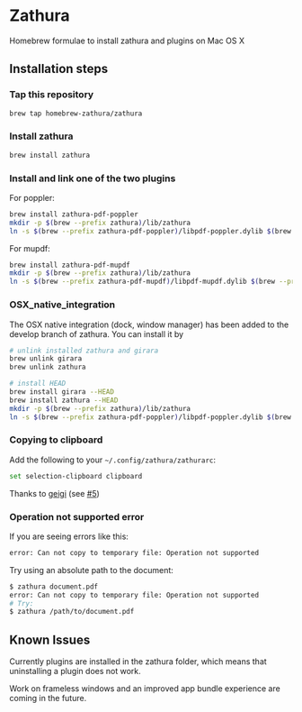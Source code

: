 # Zathura

Homebrew formulae to install zathura and plugins on Mac OS X

## Installation steps

### Tap this repository

```sh
brew tap homebrew-zathura/zathura
```

### Install zathura
```sh
brew install zathura
```

### Install and link one of the two plugins

For poppler:
```sh
brew install zathura-pdf-poppler
mkdir -p $(brew --prefix zathura)/lib/zathura
ln -s $(brew --prefix zathura-pdf-poppler)/libpdf-poppler.dylib $(brew --prefix zathura)/lib/zathura/libpdf-poppler.dylib
```

For mupdf:
```sh
brew install zathura-pdf-mupdf
mkdir -p $(brew --prefix zathura)/lib/zathura
ln -s $(brew --prefix zathura-pdf-mupdf)/libpdf-mupdf.dylib $(brew --prefix zathura)/lib/zathura/libpdf-mupdf.dylib
```

### OSX_native_integration

The OSX native integration (dock, window manager) has been added to the develop branch of zathura.
You can install it by

```sh
# unlink installed zathura and girara
brew unlink girara
brew unlink zathura

# install HEAD
brew install girara --HEAD
brew install zathura --HEAD
mkdir -p $(brew --prefix zathura)/lib/zathura
ln -s $(brew --prefix zathura-pdf-poppler)/libpdf-poppler.dylib $(brew --prefix zathura)/lib/zathura/libpdf-poppler.dylib
```

### Copying to clipboard
Add the following to your `~/.config/zathura/zathurarc`:

```sh
set selection-clipboard clipboard
```
Thanks to [geigi](https://github.com/geigi) (see [#5](https://github.com/zegervdv/homebrew-zathura/issues/5))

### Operation not supported error

If you are seeing errors like this:

```sh
error: Can not copy to temporary file: Operation not supported
```

Try using an absolute path to the document:

```sh
$ zathura document.pdf
error: Can not copy to temporary file: Operation not supported
# Try:
$ zathura /path/to/document.pdf
```

## Known Issues
Currently plugins are installed in the zathura folder, which means that uninstalling a plugin does not work. 

Work on frameless windows and an improved app bundle experience are coming in the future.

